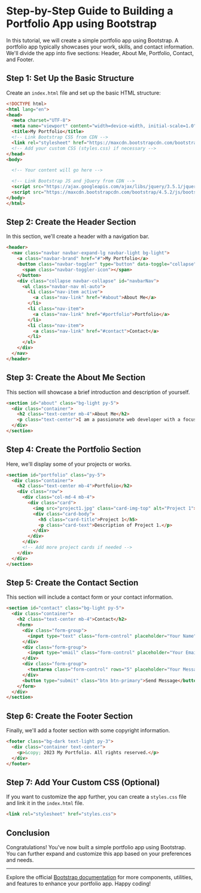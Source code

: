 # Step-by-Step Guide to Building a Portfolio App using Bootstrap

In this tutorial, we will create a simple portfolio app using Bootstrap. A portfolio app typically showcases your work, skills, and contact information. We'll divide the app into five sections: Header, About Me, Portfolio, Contact, and Footer.

## Step 1: Set Up the Basic Structure

Create an `index.html` file and set up the basic HTML structure:

```html
<!DOCTYPE html>
<html lang="en">
<head>
  <meta charset="UTF-8">
  <meta name="viewport" content="width=device-width, initial-scale=1.0">
  <title>My Portfolio</title>
  <!-- Link Bootstrap CSS from CDN -->
  <link rel="stylesheet" href="https://maxcdn.bootstrapcdn.com/bootstrap/4.5.2/css/bootstrap.min.css">
  <!-- Add your custom CSS (styles.css) if necessary -->
</head>
<body>

  <!-- Your content will go here -->

  <!-- Link Bootstrap JS and jQuery from CDN -->
  <script src="https://ajax.googleapis.com/ajax/libs/jquery/3.5.1/jquery.min.js"></script>
  <script src="https://maxcdn.bootstrapcdn.com/bootstrap/4.5.2/js/bootstrap.min.js"></script>
</body>
</html>
```

## Step 2: Create the Header Section

In this section, we'll create a header with a navigation bar.

```html
<header>
  <nav class="navbar navbar-expand-lg navbar-light bg-light">
    <a class="navbar-brand" href="#">My Portfolio</a>
    <button class="navbar-toggler" type="button" data-toggle="collapse" data-target="#navbarNav" aria-controls="navbarNav" aria-expanded="false" aria-label="Toggle navigation">
      <span class="navbar-toggler-icon"></span>
    </button>
    <div class="collapse navbar-collapse" id="navbarNav">
      <ul class="navbar-nav ml-auto">
        <li class="nav-item active">
          <a class="nav-link" href="#about">About Me</a>
        </li>
        <li class="nav-item">
          <a class="nav-link" href="#portfolio">Portfolio</a>
        </li>
        <li class="nav-item">
          <a class="nav-link" href="#contact">Contact</a>
        </li>
      </ul>
    </div>
  </nav>
</header>
```

## Step 3: Create the About Me Section

This section will showcase a brief introduction and description of yourself.

```html
<section id="about" class="bg-light py-5">
  <div class="container">
    <h2 class="text-center mb-4">About Me</h2>
    <p class="text-center">I am a passionate web developer with a focus on front-end technologies. I love creating beautiful and user-friendly websites using the latest web technologies.</p>
  </div>
</section>
```

## Step 4: Create the Portfolio Section

Here, we'll display some of your projects or works.

```html
<section id="portfolio" class="py-5">
  <div class="container">
    <h2 class="text-center mb-4">Portfolio</h2>
    <div class="row">
      <div class="col-md-4 mb-4">
        <div class="card">
          <img src="project1.jpg" class="card-img-top" alt="Project 1">
          <div class="card-body">
            <h5 class="card-title">Project 1</h5>
            <p class="card-text">Description of Project 1.</p>
          </div>
        </div>
      </div>
      <!-- Add more project cards if needed -->
    </div>
  </div>
</section>
```

## Step 5: Create the Contact Section

This section will include a contact form or your contact information.

```html
<section id="contact" class="bg-light py-5">
  <div class="container">
    <h2 class="text-center mb-4">Contact</h2>
    <form>
      <div class="form-group">
        <input type="text" class="form-control" placeholder="Your Name">
      </div>
      <div class="form-group">
        <input type="email" class="form-control" placeholder="Your Email">
      </div>
      <div class="form-group">
        <textarea class="form-control" rows="5" placeholder="Your Message"></textarea>
      </div>
      <button type="submit" class="btn btn-primary">Send Message</button>
    </form>
  </div>
</section>
```

## Step 6: Create the Footer Section

Finally, we'll add a footer section with some copyright information.

```html
<footer class="bg-dark text-light py-3">
  <div class="container text-center">
    <p>&copy; 2023 My Portfolio. All rights reserved.</p>
  </div>
</footer>
```

## Step 7: Add Your Custom CSS (Optional)

If you want to customize the app further, you can create a `styles.css` file and link it in the `index.html` file.

```html
<link rel="stylesheet" href="styles.css">
```

## Conclusion

Congratulations! You've now built a simple portfolio app using Bootstrap. You can further expand and customize this app based on your preferences and needs.

---

Explore the official [Bootstrap documentation](https://getbootstrap.com/docs/4.5/getting-started/introduction/) for more components, utilities, and features to enhance your portfolio app. Happy coding!